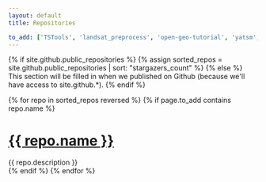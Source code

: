 ```yaml
---
layout: default
title: Repositories

to_add: ['TSTools', 'landsat_preprocess', 'open-geo-tutorial', 'yatsm', 'image_compositor', 'MLRS']
---
```


{% if site.github.public_repositories %}
  {% assign sorted_repos = site.github.public_repositories | sort: "stargazers_count" %}
{% else %}
  This section will be filled in when we published on Github (because we'll have access to site.github.*).
{% endif %}

<div class="posts">
  {% for repo in sorted_repos reversed %}
  {% if page.to_add contains repo.name %}
    <div class="post">
    <h1 class="post-title">
      <a href="{{ repo.html_url }}">
      {{ repo.name }}
     </a>
    </h1>
    {{ repo.description }}
    </div>
  {% endif %}
  {% endfor %}
</div>
